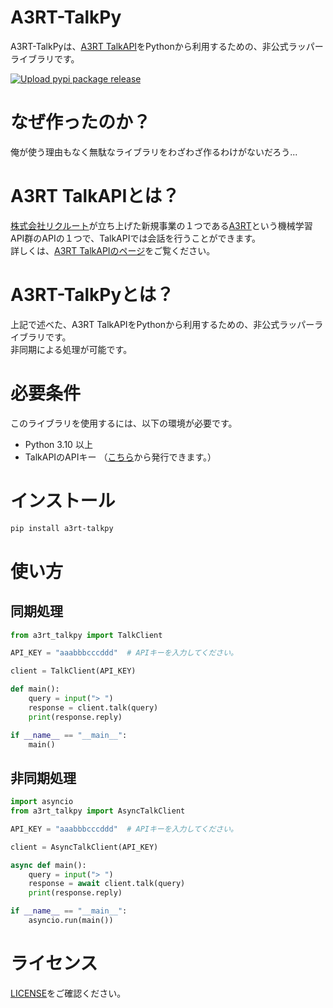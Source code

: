 # A3RT-TalkPy
A3RT-TalkPyは、[A3RT TalkAPI](https://a3rt.recruit-tech.co.jp/product/talkAPI/)をPythonから利用するための、非公式ラッパーライブラリです。

[![Upload pypi package release](https://github.com/nattyan-tv/a3rt-talkpy/actions/workflows/python-publish.yml/badge.svg?branch=master)](https://github.com/nattyan-tv/a3rt-talkpy/actions/workflows/python-publish.yml)

# なぜ作ったのか？
俺が使う理由もなく無駄なライブラリをわざわざ作るわけがないだろう...

# A3RT TalkAPIとは？
[株式会社リクルート](https://www.recruit.co.jp/)が立ち上げた新規事業の１つである[A3RT](https://a3rt.recruit-tech.co.jp/)という機械学習API群のAPIの１つで、TalkAPIでは会話を行うことができます。  
詳しくは、[A3RT TalkAPIのページ](https://a3rt.recruit-tech.co.jp/product/talkAPI/)をご覧ください。

# A3RT-TalkPyとは？
上記で述べた、A3RT TalkAPIをPythonから利用するための、非公式ラッパーライブラリです。  
非同期による処理が可能です。

# 必要条件
このライブラリを使用するには、以下の環境が必要です。

- Python 3.10 以上
- TalkAPIのAPIキー （[こちら](https://a3rt.recruit.co.jp/product/talkAPI/)から発行できます。）

# インストール
```bash
pip install a3rt-talkpy
```

# 使い方
## 同期処理
```python
from a3rt_talkpy import TalkClient

API_KEY = "aaabbbcccddd"  # APIキーを入力してください。

client = TalkClient(API_KEY)

def main():
    query = input("> ")
    response = client.talk(query)
    print(response.reply)

if __name__ == "__main__":
    main()
```

## 非同期処理
```python
import asyncio
from a3rt_talkpy import AsyncTalkClient

API_KEY = "aaabbbcccddd"  # APIキーを入力してください。

client = AsyncTalkClient(API_KEY)

async def main():
    query = input("> ")
    response = await client.talk(query)
    print(response.reply)

if __name__ == "__main__":
    asyncio.run(main())
```

# ライセンス
[LICENSE](LICENSE)をご確認ください。

